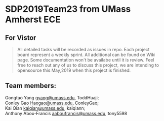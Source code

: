 # SDP2019Team23 from UMass Amherst ECE 

## For Vistor
> All detailed tasks will be recorded as issues in repo. Each project board represent a weekly sprint. All additional can be found on Wiki page. Some documentation won't be availabe until it is review. Feel free to reach out any of us to discuss this project, we are intending to opensource this May,2019 when this project is finished.

## Team members:
Gongtao Yang <gyang@umass.edu>,    ToddHuaji;  
Conley Gao <Haogao@umass.edu>,   ConleyGao;  
Kai Qian <kaiqian@umass.edu>,  kaiqiann;  
Anthony Abou-Francis <aaboufrancis@umass.edu>, tony5598
